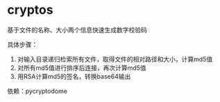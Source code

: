 # cryptos

基于文件的名称、大小两个信息快速生成数字校验码

具体步骤：
1. 对输入目录递归检索所有文件，取得文件的相对路径和大小，计算md5值
2. 对所有md5值进行排序后连接，再次计算md5值
3. 用RSA计算md5的签名，转换base64输出

依赖：pycryptodome
